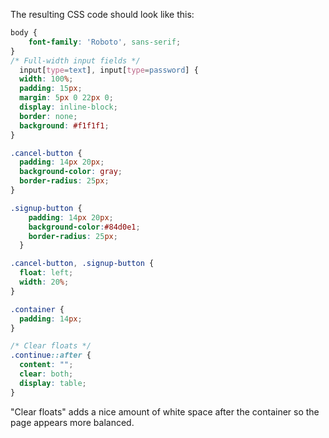 <!--title={Adding the Create New Event Page}-->

The resulting CSS code should look like this:

```css
body {
    font-family: 'Roboto', sans-serif;
}
/* Full-width input fields */
  input[type=text], input[type=password] {
  width: 100%;
  padding: 15px;
  margin: 5px 0 22px 0;
  display: inline-block;
  border: none;
  background: #f1f1f1;
}

.cancel-button {
  padding: 14px 20px;
  background-color: gray;
  border-radius: 25px;
}

.signup-button {
    padding: 14px 20px;
    background-color:#84d0e1;
    border-radius: 25px;
  }

.cancel-button, .signup-button {
  float: left;
  width: 20%;
}

.container {
  padding: 14px;
}

/* Clear floats */
.continue::after {
  content: "";
  clear: both;
  display: table;
}

```

"Clear floats" adds a nice amount of white space after the container so the page appears more balanced.